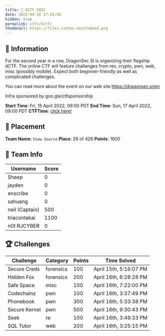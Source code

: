 ```yaml
---
title: 🐲 DCTF 2022
date: 2022-04-18 17:54:56
hidden: true
permalink: ctfs/dctf/
thumbnail: https://files.catbox.moe/5udwod.png
---
```

## 📜 Information

For the second year in a row, DragonSec SI is organizing their flagship dCTF. The online CTF will feature challenges from rev, crypto, pwn, web, misc (possibly mobile). Expect both beginner-friendly as well as complicated challenges.

You can read more about the event on our web site <https://dragonsec.si/en>

Infra sponsored by goo.gle/ctfsponsorship

**Start Time**: Fri, 15 April 2022, 09:00 PDT
**End Time**:  Sun, 17 April 2022, 09:00 PDT
**CTFTime**: [click here!](https://ctftime.org/event/1568)

## 🥇 Placement

**Team Name**: `View Source`
**Place**: 26 of 426
**Points**: 1600

## 👥 Team Info

| Username       | Score |
| -------------- | ----- |
| Sheep          | 0     |
| jayden         | 0     |
| enscribe       | 0     |
| sahuang        | 0     |
| neil (Captain) | 500   |
| triacontakai   | 1100  |
| n0t RJCYBER    | 0     |

## 🏆 Challenges

| Challenge     | Category  | Points | Time Solved            |
| ------------- | --------- | ------ | ---------------------- |
| Secure Creds  | forensics | 100    | April 15th, 5:16:07 PM |
| Hidden Fox    | forensics | 200    | April 16th, 6:28:28 PM |
| Safe Space    | misc      | 100    | April 16th, 7:22:00 PM |
| Codechainz    | pwn       | 100    | April 16th, 3:37:49 PM |
| Phonebook     | pwn       | 300    | April 16th, 5:33:38 PM |
| Secure Kernel | pwn       | 500    | April 16th, 9:30:43 PM |
| Seek          | re        | 100    | April 16th, 3:49:33 PM |
| SQL Tutor     | web       | 200    | April 16th, 3:25:15 PM |
